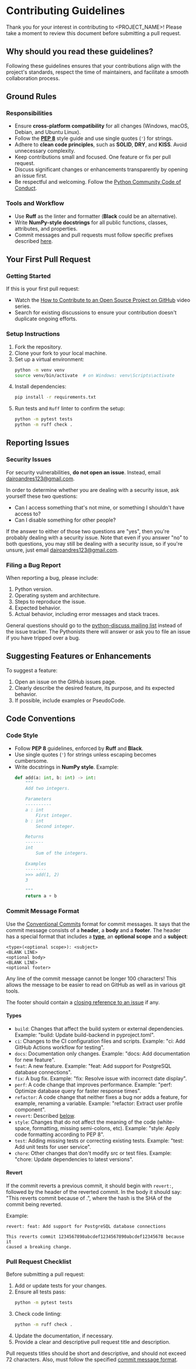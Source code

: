 # Contributing Guidelines

Thank you for your interest in contributing to <PROJECT_NAME>! Please take a
moment to review this document before submitting a pull request.

## Why should you read these guidelines?

Following these guidelines ensures that your contributions align with
the project's standards, respect the time of maintainers, and facilitate
a smooth collaboration process.

## Ground Rules

### Responsibilities

- Ensure **cross-platform compatibility** for all changes (Windows, macOS,
  Debian, and Ubuntu Linux).
- Follow the **[PEP 8](https://www.python.org/dev/peps/pep-0008/)** style
  guide and use single quotes (`'`) for strings.
- Adhere to **clean code principles**, such as **SOLID**, **DRY**, and
  **KISS**. Avoid unnecessary complexity.
- Keep contributions small and focused. One feature or fix per pull request.
- Discuss significant changes or enhancements transparently by opening an
  issue first.
- Be respectful and welcoming. Follow the
  [Python Community Code of Conduct](https://www.python.org/psf/codeofconduct/).

### Tools and Workflow

- Use **Ruff** as the linter and formatter (**Black** could be an alternative).
- Write **NumPy-style docstrings** for all public functions, classes, attributes,
  and properties.
- Commit messages and pull requests must follow specific prefixes described
  [here](#commit-message-format).

## Your First Pull Request

### Getting Started

If this is your first pull request:

- Watch the [How to Contribute to an Open Source Project on GitHub](https://egghead.io/courses/how-to-contribute-to-an-open-source-project-on-github)
  video series.
- Search for existing discussions to ensure your contribution doesn't duplicate
  ongoing efforts.

### Setup Instructions

1. Fork the repository.
2. Clone your fork to your local machine.
3. Set up a virtual environment:
    ```bash
    python -m venv venv
    source venv/bin/activate  # on Windows: venv\Scripts\activate
    ```
4. Install dependencies:
    ```bash
    pip install -r requirements.txt
    ```
5. Run tests and `Ruff` linter to confirm the setup:
    ```bash
    python -m pytest tests
    python -m ruff check .
    ```

## Reporting Issues

### Security Issues

For security vulnerabilities, **do not open an issue**. Instead,
email [dairoandres123@gmail.com](mailto:dairoandres123@gmail.com).

In order to determine whether you are dealing with a security issue, ask
yourself these two questions:

* Can I access something that's not mine, or something I shouldn't have
  access to?
* Can I disable something for other people?

If the answer to either of those two questions are "yes", then you're probably
dealing with a security issue.
Note that even if you answer "no" to both questions, you may still be dealing
with a security issue, so if you're unsure, just email
[dairoandres123@gmail.com](mailto:dairoandres123@gmail.com).

### Filing a Bug Report

When reporting a bug, please include:

1. Python version.
2. Operating system and architecture.
3. Steps to reproduce the issue.
4. Expected behavior.
5. Actual behavior, including error messages and stack traces.

General questions should go to the
[python-discuss mailing list](https://www.python.org/community/lists/)
instead of the issue tracker. The Pythonists there will answer or ask you
to file an issue if you have tripped over a bug.

## Suggesting Features or Enhancements

To suggest a feature:

1. Open an issue on the GitHub issues page.
2. Clearly describe the desired feature, its purpose, and its expected behavior.
3. If possible, include examples or PseudoCode.

## Code Conventions

### Code Style

- Follow **PEP 8** guidelines, enforced by **Ruff** and **Black**.
- Use single quotes (`'`) for strings unless escaping becomes cumbersome.
- Write docstrings in **NumPy style**. Example:
    ```python
    def add(a: int, b: int) -> int:
        """
        Add two integers.

        Parameters
        ----------
        a : int
            First integer.
        b : int
            Second integer.

        Returns
        -------
        int
            Sum of the integers.

        Examples
        --------
        >>> add(1, 2)
        3

        """
        return a + b
    ```

### Commit Message Format

Use the [Conventional Commits](https://www.conventionalcommits.org/en/v1.0.0/)
format for commit messages. It says that the commit message consists of a
**header**, a **body** and a **footer**. The header has a special format that
includes a [**type**](#types), an **optional scope** and a **subject**:

```
<type>(<optional scope>): <subject>
<BLANK LINE>
<optional body>
<BLANK LINE>
<optional footer>
```

Any line of the commit message cannot be longer 100 characters! This allows the
message to be easier to read on GitHub as well as in various git tools.

The footer should contain a [closing reference to an issue](https://help.github.com/articles/closing-issues-via-commit-messages/)
if any.

#### Types

- `build`: Changes that affect the build system or external dependencies.
  Example: "build: Update build-backend in pyproject.toml".
- `ci`: Changes to the CI configuration files and scripts.
  Example: "ci: Add GitHub Actions workflow for testing".
- `docs`: Documentation only changes.
  Example: "docs: Add documentation for new feature".
- `feat`: A new feature.
  Example: "feat: Add support for PostgreSQL database connections".
- `fix`: A bug fix.
  Example: "fix: Resolve issue with incorrect date display".
- `perf`: A code change that improves performance.
  Example: "perf: Optimize database query for faster response times".
- `refactor`: A code change that neither fixes a bug nor adds a feature,
  for example, renaming a variable.
  Example: "refactor: Extract user profile component".
- `revert`: Described [below](#revert).
- `style`: Changes that do not affect the meaning of the code
  (white-space, formatting, missing semi-colons, etc).
  Example: "style: Apply code formatting according to PEP 8".
- `test`: Adding missing tests or correcting existing tests.
  Example: "test: Add unit tests for user service".
- `chore`: Other changes that don't modify src or test files.
  Example: "chore: Update dependencies to latest versions".

#### Revert

If the commit reverts a previous commit, it should begin with `revert:`,
followed by the header of the reverted commit. In the body it should say:
"This reverts commit <hash> because of <reason>.", where the hash is the SHA of
the commit being reverted.

Example:
```
revert: feat: Add support for PostgreSQL database connections

This reverts commit 1234567890abcdef1234567890abcdef12345678 because it
caused a breaking change.
```

### Pull Request Checklist

Before submitting a pull request:

1. Add or update tests for your changes.
2. Ensure all tests pass:
    ```bash
    python -m pytest tests
    ```
3. Check code linting:
    ```bash
    python -m ruff check .
    ```
4. Update the documentation, if necessary.
5. Provide a clear and descriptive pull request title and description.

Pull requests titles should be short and descriptive, and should not exceed
72 characters. Also, must follow the specified [commit message format](#commit-message-format).
